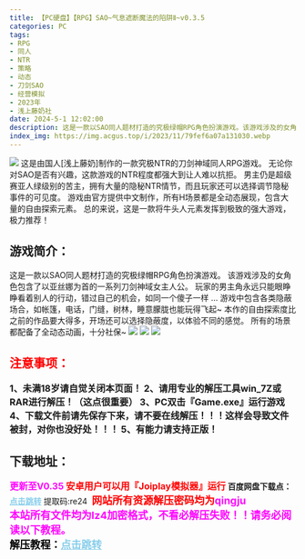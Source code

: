 ```yaml
---
title: 【PC硬盘】【RPG】SAO~气息遮断魔法的陷阱Ⅱ~v0.3.5
categories: PC
tags:
- RPG
- 同人
- NTR
- 策略
- 动态
- 刀剑SAO
- 经营模拟
- 2023年
- 浅上藤奶社
date: 2024-5-1 12:02:00
description: 这是一款以SAO同人题材打造的究极绿帽RPG角色扮演游戏。该游戏涉及的女角色包含了以亚丝娜为首的一系列刀剑神域女主人公。玩家的男主角永远只能眼睁睁看着别人的行动，错过自己的机会，如同一个傻子一样 …游戏中包含各类隐蔽场合，如帐篷，电话，门缝，树林，睡意朦胧也能玩得飞起~
index_img: https://img.acgus.top/i/2023/11/79fef6a07a131030.webp
---
```

![](https://img.acgus.top/i/2023/11/79fef6a07a131030.webp)
这是由国人[浅上藤奶]制作的一款究极NTR的刀剑神域同人RPG游戏。
无论你对SAO是否有兴趣，这款游戏的NTR程度都强大到让人难以抗拒。
男主仍是超级赛亚人绿级别的苦主，拥有大量的隐秘NTR情节，而且玩家还可以选择调节隐秘事件的可见度。
游戏由官方提供中文制作，所有H场景都是全动态展现，包含大量的自由探索元素。
总的来说，这是一款将牛头人元素发挥到极致的强大游戏，极力推荐！

## 游戏简介：
这是一款以SAO同人题材打造的究极绿帽RPG角色扮演游戏。
该游戏涉及的女角色包含了以亚丝娜为首的一系列刀剑神域女主人公。
玩家的男主角永远只能眼睁睁看着别人的行动，错过自己的机会，如同一个傻子一样 …
游戏中包含各类隐蔽场合，如帐篷，电话，门缝，树林，睡意朦胧也能玩得飞起~
本作的自由探索度比之前的作品要大得多，开场还可以选择隐蔽度，以体验不同的感觉。
所有的场景都配备了全动态动画，十分社保~
![](https://img.acgus.top/i/2023/11/c97cd66cf7131037.webp)
![](https://img.acgus.top/i/2023/11/64f4ec9440131034.webp)
![](https://img.acgus.top/i/2023/11/f5027d7960131032.webp)





## <font color=#FF0000 >注意事项：</font>
<font size=3><b>1、未满18岁请自觉关闭本页面！
2、请用专业的解压工具win_7Z或RAR进行解压！（这点很重要）
3、PC双击『Game.exe』运行游戏
4、下载文件前请先保存下来，请不要在线解压！！！这样会导致文件被封，对你也没好处！！！
5、有能力请支持正版！</b></font>

## 下载地址：
<font color=#FF00FF size=3><b>更新至V0.35</b></font>
<font color=#FF0000 size=3>**安卓用户可以用『Joiplay模拟器』运行**</font>
<b>百度网盘下载点：</b><a href="https://pan.baidu.com/s/1O9AZNQgsQ1TFo73JuTQ3Kg?pwd=re24" style="color: #87CEEB;"><b>点击跳转</b></a> 提取码:re24
<a style="padding: 0" href="https://post.qingju.org/AD/"><img style="max-width:100%" src="https://img.acgus.top/i/2024/07/478f689b8021d8d499ab43d21acf137a.gif" alt=""></a>
<b><font color=#FF0000 size=4>网站所有资源解压密码均为</b></font><b><font color=#FF00FF size=4>qingju</font><font color=#FF0000 ></font></b><br><b><font color=#FF00FF size=4>本站所有文件均为lz4加密格式，不看必解压失败！！请务必阅读以下教程。</b></font><br><b><font color=#000 size=4>解压教程：</b><a href="https://post.qingju.org/tutorial/000/" style="color: #87CEEB;"><b>点击跳转</b></a>